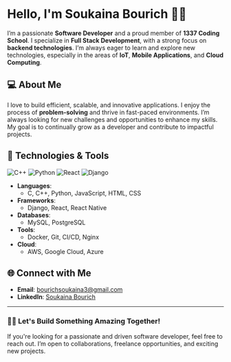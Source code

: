 # Hello, I'm Soukaina Bourich 👩‍💻

I’m a passionate **Software Developer** and a proud member of **1337 Coding School**. I specialize in **Full Stack Development**, with a strong focus on **backend technologies**. I’m always eager to learn and explore new technologies, especially in the areas of **IoT**, **Mobile Applications**, and **Cloud Computing**.

## 💻 About Me
I love to build efficient, scalable, and innovative applications. I enjoy the process of **problem-solving** and thrive in fast-paced environments. I’m always looking for new challenges and opportunities to enhance my skills. My goal is to continually grow as a developer and contribute to impactful projects.

## 🚀 Technologies & Tools
![C++](https://img.shields.io/badge/C%2B%2B-00599C?style=flat&logo=c%2B%2B&logoColor=white)
![Python](https://img.shields.io/badge/Python-3776AB?style=flat&logo=python&logoColor=white)
![React](https://img.shields.io/badge/React-61DAFB?style=flat&logo=react&logoColor=black)
![Django](https://img.shields.io/badge/Django-092E20?style=flat&logo=django&logoColor=white)

- **Languages**: 
  - C, C++, Python, JavaScript, HTML, CSS
- **Frameworks**:
  - Django, React, React Native
- **Databases**: 
  - MySQL, PostgreSQL
- **Tools**:
  - Docker, Git, CI/CD, Nginx
- **Cloud**:
  - AWS, Google Cloud, Azure

## 🌐 Connect with Me

- **Email**: [bourichsoukaina3@gmail.com](mailto:bourichsoukaina3@gmail.com)
- **LinkedIn**: [Soukaina Bourich](https://www.linkedin.com/in/soukaina-b-5b61b71a2/)



---

### 👨‍💻 Let's Build Something Amazing Together!
If you're looking for a passionate and driven software developer, feel free to reach out. I’m open to collaborations, freelance opportunities, and exciting new projects.
